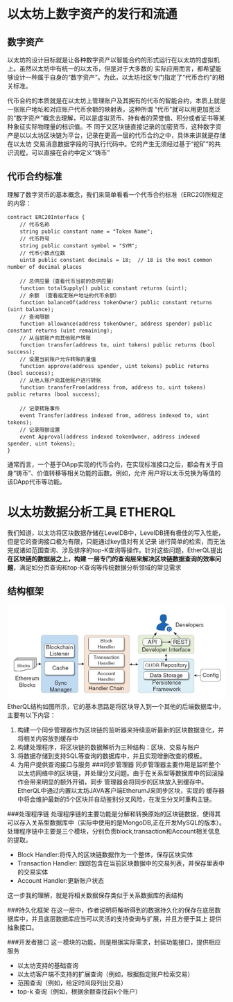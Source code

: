 # 以太坊上数字资产的发行和流通
## 数字资产
以太坊的设计目标就是让各种数字资产以智能合约的形式运行在以太坊的虚拟机上。虽然以太坊中有统一的以太币，但是对于大多数的
实际应用而言，都希望能够设计一种属于自身的“数字资产”。为此，以太坊社区专门指定了“代币合约”的相关标准。

代币合约的本质就是在以太坊上管理账户及其拥有的代币的智能合约，本质上就是一张账户地址和对应账户代币余额的映射表，这种所谓
“代币”就可以用更加宽泛的“数字资产”概念去理解，可以是虚拟货币、持有者的荣誉值、积分或者证书等某种象征实际物理量的标识值。不
同于又区块链直接记录的加密货币，这种数字资产是以以太坊区块链为平台，记录在更高一层的代币合约之中，具体来讲就是存储在以太坊
交易消息数据字段的可执行代码中。它的产生无须经过基于“挖矿”的共识流程，可以直接在合约中定义“铸币”
## 代币合约标准
理解了数字货币的基本概念，我们来简单看看一个代币合约标准（ERC20)所规定的内容：
```
contract ERC20Interface {
    // 代币名称
    string public constant name = "Token Name";
    // 代币符号
    string public constant symbol = "SYM";
    // 代币小数点位数
    uint8 public constant decimals = 18;  // 18 is the most common number of decimal places

    // 总供应量（查看代币当前的总供应量）
    function totalSupply() public constant returns (uint);
    // 余额 （查看指定账户地址的代币余额） 
    function balanceOf(address tokenOwner) public constant returns (uint balance);
    // 查询限额
    function allowance(address tokenOwner, address spender) public constant returns (uint remaining);
    // 从当前账户向其他账户转账
    function transfer(address to, uint tokens) public returns (bool success);
    // 设置当前账户允许转账的量值 
    function approve(address spender, uint tokens) public returns (bool success);
    // 从他人账户向其他账户进行转账
    function transferFrom(address from, address to, uint tokens) public returns (bool success);
    
    // 记录转账事件
    event Transfer(address indexed from, address indexed to, uint tokens);
    // 记录限额设置
    event Approval(address indexed tokenOwner, address indexed spender, uint tokens);
}
```
通常而言，一个基于DApp实现的代币合约，在实现标准接口之后，都会有关于自身“铸币”、价值转移等相关功能的函数。例如，允许
用户将以太币兑换为等值的该DApp代币等功能。

# 以太坊数据分析工具 ETHERQL
我们知道，以太坊将区块数据存储在LevelDB中，LevelDB拥有极佳的写入性能，但是它的查询接口极为有限，只能通过key值对有关记录
进行简单的检索，而无法完成诸如范围查询、涉及排序的top-K查询等操作。针对这些问题，EtherQL提出**在区块链的数据层之上，构建
一层专门的查询层来解决区块链数据查询的效率问题**，满足如分页查询和top-K查询等传统数据分析领域的常见需求

## 结构框架
![EtherQL Architecture](./img/20180503/system_overview.JPG)
EtherQL结构如图所示，它的基本思路是将区块导入到一个其他的后端数据库中，主要有以下内容：
1. 构建一个同步管理器作为区块链的监听器来持续监听最新的区块数据变化，并将相关内容放到缓存中
2. 构建处理程序，将区块链的数据解析为三种结构：区块、交易与账户
3. 将数据存储到支持SQL等查询的数据库中，并且实现增删改查的模板。
4. 为用户提供查询接口与服务
###同步管理器
同步管理器主要作用是监听整个以太坊网络中的区块链，并处理分叉问题。由于在关系型等数据库中的回滚操作会带来明显的额外开销，同步
管理器会将同步的区块放入到缓存中。EtherQL中通过内置以太坊JAVA客户端EtherumJ来同步区块，实现的
缓存器中将会维护最新的5个区块并自动鉴别分叉风险，在发生分叉时重构主链。

###处理程序链
处理程序链的主要功能是分解和转换原始的区块链数据，使得其可以存入关系型数据库中（实际中使用的是MongoDB,正在开发MySQL的版本）。
处理程序链中主要是三个模块，分别负责block,transaction和Account相关信息的提取。
- Block Handler:将传入的区块链数据作为一个整体，保存区块实体
- Transaction Handler: 跟踪包含在当前区块数据中的交易列表，并保存里表中的交易实体
- Account Handler:更新账户状态

这一步我的理解，就是将相关数据保存类似于关系数据库的表结构

###持久化框架
在这一层中，作者说明将解析得到的数据持久化的保存在底层数据库中，并且底层数据库应当可以灵活的支持查询与扩展，并且方便于其上
提供抽象接口。

###开发者接口
这一模块的功能，则是根据实际需求，封装功能接口，提供相应服务
- 以太坊支持的基础查询
- 以太坊客户端不支持的扩展查询（例如，根据指定账户检索交易）
- 范围查询（例如，给定时间段列出交易）
- top-k 查询（例如，根据余额查找前k个账户）
